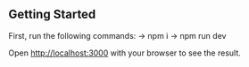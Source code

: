 
## Getting Started

First, run the following commands:
-> npm i
-> npm run dev 

Open [http://localhost:3000](http://localhost:3000) with your browser to see the result.
